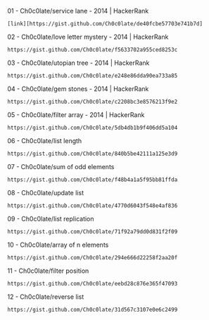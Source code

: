 01 - Ch0c0late/service lane 			- 2014 | HackerRank 
	
	[link][https://gist.github.com/Ch0c0late/de40fcbe57703e741b7d]

02 - Ch0c0late/love letter mystery 		- 2014 | HackerRank
	
	https://gist.github.com/Ch0c0late/f5633702a955ced8253c

03 - Ch0c0late/utopian tree			- 2014 | HackerRank
	
	https://gist.github.com/Ch0c0late/e248e86dda90ea733a85

04 - Ch0c0late/gem stones			- 2014 | HackerRank
	
	https://gist.github.com/Ch0c0late/c2208bc3e8576213f9e2

05 - Ch0c0late/filter array			- 2014 | HackerRank

	https://gist.github.com/Ch0c0late/5db4db1b9f406dd5a104

06 - Ch0c0late/list length

	https://gist.github.com/Ch0c0late/840b5be42111a125e3d9

07 - Ch0c0late/sum of odd elements

	https://gist.github.com/Ch0c0late/f48b4a1a5f95bb81ffda

08 - Ch0c0late/update list

  	https://gist.github.com/Ch0c0late/4770d6043f548e4af836     

09 - Ch0c0late/list replication

	https://gist.github.com/Ch0c0late/71f92a79dd0d831f2f09

10 - Ch0c0late/array of n elements

	https://gist.github.com/Ch0c0late/294e666d22258f2aa20f

11 - Ch0c0late/filter position

	https://gist.github.com/Ch0c0late/eebd28c876e365f47093

12 - Ch0c0late/reverse list

	https://gist.github.com/Ch0c0late/31d567c3107e0e6c2499
